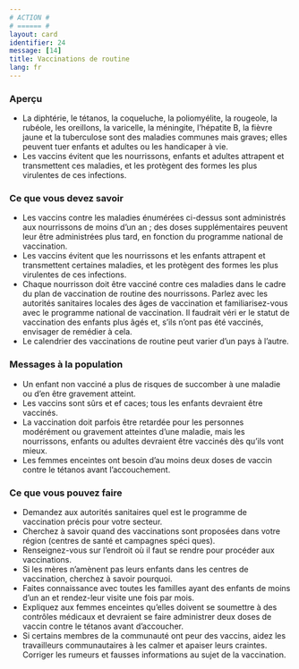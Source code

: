 ```yaml
---
# ACTION #
# ====== #
layout: card
identifier: 24
message: [14]
title: Vaccinations de routine
lang: fr
---
```


### Aperçu

- La diphtérie, le tétanos, la coqueluche, la poliomyélite<a class="crosslink" href="{% render_depth %}{% render_link disease|10 %}"><i class="fas fa-external-link-alt" aria-hidden="true"></i></a>, la rougeole<a class="crosslink" href="{% render_depth %}{% render_link disease|8 %}"><i class="fas fa-external-link-alt" aria-hidden="true"></i></a>, la rubéole, les oreillons, la varicelle, la méningite<a class="crosslink" href="{% render_depth %}{% render_link disease|9 %}"><i class="fas fa-external-link-alt" aria-hidden="true"></i></a>, l’hépatite B, la fièvre jaune et la tuberculose sont des maladies communes mais graves; elles peuvent tuer enfants et adultes ou les handicaper à vie.
- Les vaccins évitent que les nourrissons, enfants et adultes attrapent et transmettent ces maladies, et les protègent des formes les plus virulentes de ces infections.

### Ce que vous devez savoir

- Les vaccins contre les maladies énumérées ci-dessus sont administrés aux nourrissons de moins d’un an ; des doses supplémentaires peuvent leur être administrées plus tard, en fonction du programme national de vaccination.
- Les vaccins évitent que les nourrissons et les enfants attrapent et transmettent certaines maladies, et les protègent des formes les plus virulentes de ces infections.
- Chaque nourrisson doit être vacciné contre ces maladies dans le cadre du plan de vaccination de routine des nourrissons. Parlez avec les autorités sanitaires locales des âges de vaccination et familiarisez-vous avec le programme national de vaccination. Il faudrait véri er le statut de vaccination des enfants plus âgés et, s’ils n’ont pas été vaccinés, envisager de remédier à cela.
- Le calendrier des vaccinations de routine peut varier d’un pays à l’autre.

### Messages à la population

- Un enfant non vacciné a plus de risques de succomber à une maladie ou d’en être gravement atteint.
- Les vaccins sont sûrs et ef caces; tous les enfants devraient être vaccinés.
- La vaccination doit parfois être retardée pour les personnes modérément ou gravement atteintes d’une maladie, mais les nourrissons, enfants ou adultes devraient être vaccinés dès qu’ils vont mieux.
- Les femmes enceintes ont besoin d’au moins deux doses de vaccin contre le tétanos avant l’accouchement.

### Ce que vous pouvez faire

- Demandez aux autorités sanitaires quel est le programme de vaccination précis pour votre secteur.
- Cherchez à savoir quand des vaccinations sont proposées dans votre région (centres de santé et campagnes spéci ques).
- Renseignez-vous sur l’endroit où il faut se rendre pour procéder aux vaccinations.
- Si les mères n’amènent pas leurs enfants dans les centres de vaccination, cherchez à savoir pourquoi.
- Faites connaissance avec toutes les familles ayant des enfants de moins d’un an et rendez-leur visite une fois par mois.
- Expliquez aux femmes enceintes qu’elles doivent se soumettre à des contrôles médicaux et devraient se faire administrer deux doses de vaccin contre le tétanos avant d’accoucher.
- Si certains membres de la communauté ont peur des vaccins, aidez les travailleurs communautaires à les calmer et apaiser leurs craintes. Corriger les rumeurs et fausses informations au sujet de la vaccination.
